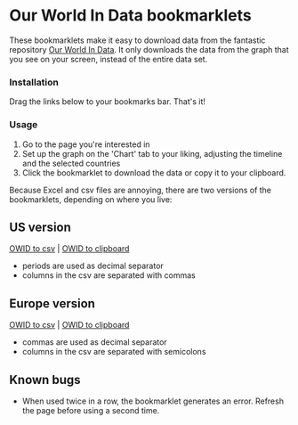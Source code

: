 # Our World In Data bookmarklets

These bookmarklets make it easy to download data from the fantastic repository [Our World In Data](http://www.ourworldindata.org). It only downloads the data from the graph that you see on your screen, instead of the entire data set.

### Installation
Drag the links below to your bookmarks bar. That's it!

### Usage
1. Go to the page you're interested in
2. Set up the graph on the 'Chart' tab to your liking, adjusting the timeline and the selected countries
3. Click the bookmarklet to download the data or copy it to your clipboard.

Because Excel and csv files are annoying, there are two versions of the bookmarklets, depending on where you live:
## US version
<a href="javascript:(function()%7Bfunction%20getOwidData()%7BfilteredCountry%20%3D%20grapher.mappableData.filter((obj)%20%3D%3E%20Object.values(grapher.selection.selectedEntityNames).indexOf(obj.entityName)%20%3E%20-1)%3BfilteredTime%20%3D%20filteredCountry.filter((obj)%20%3D%3E%20obj.time%20%3E%3D%20grapher.minTime%20%26%26%20obj.time%20%3C%3D%20grapher.maxTime)%3BfilteredTime.forEach(x%20%3D%3E%20x.time%20%3D%20grapher.formatTime(x.time))%3Breturn%20filteredTime%3B%7Dvar%20owidData%20%3D%20getOwidData()%3Bfunction%20jsonToCsv(json)%20%7Bvar%20fields%20%3D%20Object.keys(json%5B0%5D)%3Bvar%20replacer%20%3D%20function(key%2C%20value)%20%7B%20return%20value%20%3D%3D%3D%20null%20%3F%20''%20%3A%20value%20%7D%20%3Bvar%20csv%20%3D%20json.map(function(row)%7Breturn%20fields.map(function(fieldName)%7Breturn%20JSON.stringify(row%5BfieldName%5D%2C%20replacer)%3B%7D).join('%2C')%3B%7D)%3Bcsv.unshift(fields.join('%2C'))%3Bcsv%20%3D%20csv.join('%5Cr%5Cn')%3Breturn%20csv%3B%7Dvar%20saveData%20%3D%20(function%20()%20%7Bvar%20a%20%3D%20document.createElement(%22a%22)%3Bdocument.body.appendChild(a)%3Ba.style%20%3D%20%22display%3A%20none%22%3Breturn%20function%20(data%2C%20fileName)%20%7Bvar%20blob%20%3D%20new%20Blob(%5Bdata%5D%2C%20%7Btype%3A%20%22octet%2Fstream%22%7D)%2Curl%20%3D%20window.URL.createObjectURL(blob)%3Ba.href%20%3D%20url%3Ba.download%20%3D%20fileName%3Ba.click()%3Bwindow.URL.revokeObjectURL(url)%3B%7D%3B%7D())%3Bif%20(window.location.href.split('%2F')%5B2%5D%20%3D%3D%20'ourworldindata.org')%7Bvar%20fileName%20%3D%20%22owid-data.csv%22%3Bvar%20csvData%20%3D%20jsonToCsv(owidData)%3BsaveData(csvData%2C%20fileName)%3B%7D%20else%20%7Balert('This%20bookmarklet%20only%20works%20on%20ourworldindata.org')%7D%7D)()">OWID to csv</a> | <a href="javascript:(function()%7Bfunction%20getOwidData()%7Bvar%20filteredCountry%20%3D%20%5B%5D%3Bvar%20filteredTime%20%3D%20%5B%5D%3BfilteredCountry%20%3D%20grapher.mappableData.filter((obj)%20%3D%3E%20Object.values(grapher.selection.selectedEntityNames).indexOf(obj.entityName)%20%3E%20-1)%3BfilteredTime%20%3D%20filteredCountry.filter((obj)%20%3D%3E%20obj.time%20%3E%3D%20grapher.minTime%20%26%26%20obj.time%20%3C%3D%20grapher.maxTime)%3BfilteredTime.forEach(x%20%3D%3E%20x.time%20%3D%20grapher.formatTime(x.time))%3Breturn%20filteredTime%3B%7Dfunction%20jsonToExcel(json)%20%7Bvar%20fields%20%3D%20Object.keys(json%5B0%5D)%3Bvar%20replacer%20%3D%20function(key%2C%20value)%20%7B%20return%20value%20%3D%3D%3D%20null%20%3F%20''%20%3A%20value%20%7D%20%3Bvar%20csv%20%3D%20json.map(function(row)%7Breturn%20fields.map(function(fieldName)%7Breturn%20JSON.stringify(row%5BfieldName%5D%2C%20replacer)%3B%7D).join('%5Ct')%3B%7D)%3Bcsv.unshift(fields.join('%5Ct'))%3Bcsv%20%3D%20csv.join('%5Cr%5Cn')%3Breturn%20csv%3B%7Dfunction%20copyStringToClipboard%20(str)%20%7Bvar%20el%20%3D%20document.createElement('textarea')%3Bel.value%20%3D%20str%3Bel.setAttribute('readonly'%2C%20'')%3Bel.style%20%3D%20%7Bposition%3A%20'absolute'%2C%20left%3A%20'-9999px'%7D%3Bdocument.body.appendChild(el)%3Bel.select()%3Bdocument.execCommand('copy')%3Bdocument.body.removeChild(el)%3B%7Dif%20(window.location.href.split('%2F')%5B2%5D%20%3D%3D%20'ourworldindata.org')%7Bvar%20owidData%20%3D%20getOwidData()%3Bvar%20excelData%20%3D%20jsonToExcel(owidData)%3BcopyStringToClipboard(excelData)%3Bvoid(alert('Data%20copied%20to%20clipboard'))%3B%7D%20else%20%7Balert('This%20bookmarklet%20only%20works%20on%20ourworldindata.org')%7D%7D)()">OWID to clipboard</a>
- periods are used as decimal separator
- columns in the csv are separated with commas

## Europe version
<a href="javascript:(function()%7Bfunction%20getOwidData()%7BfilteredCountry%20%3D%20grapher.mappableData.filter((obj)%20%3D%3E%20Object.values(grapher.selection.selectedEntityNames).indexOf(obj.entityName)%20%3E%20-1)%3BfilteredTime%20%3D%20filteredCountry.filter((obj)%20%3D%3E%20obj.time%20%3E%3D%20grapher.minTime%20%26%26%20obj.time%20%3C%3D%20grapher.maxTime)%3BfilteredTime.forEach(x%20%3D%3E%20x.time%20%3D%20grapher.formatTime(x.time))%3BfilteredTime.forEach(x%20%3D%3E%20x.value%20%3D%20x.value.toString().replace('.'%2C'%2C'))%3Breturn%20filteredTime%3B%7Dvar%20owidData%20%3D%20getOwidData()%3Bfunction%20jsonToCsv(json)%20%7Bvar%20fields%20%3D%20Object.keys(json%5B0%5D)%3Bvar%20replacer%20%3D%20function(key%2C%20value)%20%7B%20return%20value%20%3D%3D%3D%20null%20%3F%20''%20%3A%20value%20%7D%20%3Bvar%20csv%20%3D%20json.map(function(row)%7Breturn%20fields.map(function(fieldName)%7Breturn%20JSON.stringify(row%5BfieldName%5D%2C%20replacer)%3B%7D).join('%3B')%3B%7D)%3Bcsv.unshift(fields.join('%3B'))%3Bcsv%20%3D%20csv.join('%5Cr%5Cn')%3Breturn%20csv%3B%7Dvar%20saveData%20%3D%20(function%20()%20%7Bvar%20a%20%3D%20document.createElement(%22a%22)%3Bdocument.body.appendChild(a)%3Ba.style%20%3D%20%22display%3A%20none%22%3Breturn%20function%20(data%2C%20fileName)%20%7Bvar%20blob%20%3D%20new%20Blob(%5Bdata%5D%2C%20%7Btype%3A%20%22octet%2Fstream%22%7D)%2Curl%20%3D%20window.URL.createObjectURL(blob)%3Ba.href%20%3D%20url%3Ba.download%20%3D%20fileName%3Ba.click()%3Bwindow.URL.revokeObjectURL(url)%3B%7D%3B%7D())%3Bif%20(window.location.href.split('%2F')%5B2%5D%20%3D%3D%20'ourworldindata.org')%7Bvar%20fileName%20%3D%20%22owid-data.csv%22%3Bvar%20csvData%20%3D%20jsonToCsv(owidData)%3BsaveData(csvData%2C%20fileName)%3B%7D%20else%20%7Balert('This%20bookmarklet%20only%20works%20on%20ourworldindata.org')%7D%7D)()">OWID to csv</a> | <a href="javascript:(function()%7Bfunction%20getOwidData()%7Bvar%20filteredCountry%20%3D%20%5B%5D%3Bvar%20filteredTime%20%3D%20%5B%5D%3BfilteredCountry%20%3D%20grapher.mappableData.filter((obj)%20%3D%3E%20Object.values(grapher.selection.selectedEntityNames).indexOf(obj.entityName)%20%3E%20-1)%3BfilteredTime%20%3D%20filteredCountry.filter((obj)%20%3D%3E%20obj.time%20%3E%3D%20grapher.minTime%20%26%26%20obj.time%20%3C%3D%20grapher.maxTime)%3BfilteredTime.forEach(x%20%3D%3E%20x.time%20%3D%20grapher.formatTime(x.time))%3BfilteredTime.forEach(x%20%3D%3E%20x.value%20%3D%20x.value.toString().replace('.'%2C'%2C'))%3Breturn%20filteredTime%3B%7Dfunction%20jsonToExcel(json)%20%7Bvar%20fields%20%3D%20Object.keys(json%5B0%5D)%3Bvar%20replacer%20%3D%20function(key%2C%20value)%20%7B%20return%20value%20%3D%3D%3D%20null%20%3F%20''%20%3A%20value%20%7D%20%3Bvar%20csv%20%3D%20json.map(function(row)%7Breturn%20fields.map(function(fieldName)%7Breturn%20JSON.stringify(row%5BfieldName%5D%2C%20replacer)%3B%7D).join('%5Ct')%3B%7D)%3Bcsv.unshift(fields.join('%5Ct'))%3Bcsv%20%3D%20csv.join('%5Cr%5Cn')%3Breturn%20csv%3B%7Dfunction%20copyStringToClipboard%20(str)%20%7Bvar%20el%20%3D%20document.createElement('textarea')%3Bel.value%20%3D%20str%3Bel.setAttribute('readonly'%2C%20'')%3Bel.style%20%3D%20%7Bposition%3A%20'absolute'%2C%20left%3A%20'-9999px'%7D%3Bdocument.body.appendChild(el)%3Bel.select()%3Bdocument.execCommand('copy')%3Bdocument.body.removeChild(el)%3B%7Dif%20(window.location.href.split('%2F')%5B2%5D%20%3D%3D%20'ourworldindata.org')%7Bvar%20owidData%20%3D%20getOwidData()%3Bvar%20excelData%20%3D%20jsonToExcel(owidData)%3BcopyStringToClipboard(excelData)%3Bvoid(alert('Data%20copied%20to%20clipboard'))%3B%7D%20else%20%7Balert('This%20bookmarklet%20only%20works%20on%20ourworldindata.org')%7D%7D)()">OWID to clipboard</a>
- commas are used as decimal separator
- columns in the csv are separated with semicolons

## Known bugs
- When used twice in a row, the bookmarklet generates an error. Refresh the page before using a second time.
